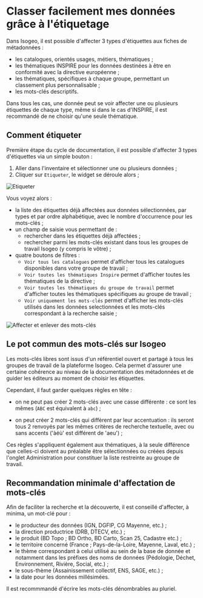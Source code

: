 # Classer facilement mes données grâce à l&apos;étiquetage

Dans Isogeo, il est possible d&apos;affecter 3 types d&apos;étiquettes aux fiches de métadonnées :

* les catalogues, orientés usages, métiers, thématiques ;
* les thématiques INSPIRE pour les données destinées à être en conformité avec la directive européenne ;
* les thématiques, spécifiques à chaque groupe, permettant un classement plus personnalisable ;
* les mots-clés descriptifs.

Dans tous les cas, une donnée peut se voir affecter une ou plusieurs étiquettes de chaque type, même si dans le cas d&apos;INSPIRE, il est recommandé de ne choisir qu&apos;une seule thématique.

## Comment étiqueter

Première étape du cycle de documentation, il est possible d&apos;affecter 3 types d&apos;étiquettes via un simple bouton :

1. Aller dans l&apos;inventaire et sélectionner une ou plusieurs données ;
2. Cliquer sur `Etiqueter`, le widget se déroule alors ;

![Etiqueter](/assets/inv_edit_tags_widget.png "Widget étiquetage")

Vous voyez alors :

* la liste des étiquettes déjà affectées aux données sélectionnées, par types et par ordre alphabétique, avec le nombre d&apos;occurrence pour les mots-clés ;
* un champ de saisie vous permettant de :
  * rechercher dans les étiquettes déjà affectées ;
  * rechercher parmi les mots-clés existant dans tous les groupes de travail Isogeo (y compris le vôtre) ;
* quatre boutons de filtres :
  * `Voir tous les catalogues` permet d&apos;afficher tous les catalogues disponibles dans votre groupe de travail ;
  * `Voir toutes les thématiques Inspire` permet d&apos;afficher toutes les thématiques de la directive ;
  * `Voir toutes les thématiques du groupe de travail` permet d&apos;afficher toutes les thématiques spécifiques au groupe de travail ;
  * `Voir uniquement les mots-clés` permet d&apos;afficher les mots-clés utilisés dans les données selectionnées et les mots-clés correspondant à la recherche saisie ;

![Affecter et enlever des mots-clés](/assets/inv_edit_tags_keywords.gif "Mots-clés")

## Le pot commun des mots-clés sur Isogeo

Les mots-clés libres sont issus d&apos;un référentiel ouvert et partagé à tous les groupes de travail de la plateforme Isogeo. Cela permet d&apos;assurer une certaine cohérence au niveau de la documentation des métadonnées et de guider les éditeurs au moment de choisir les étiquettes.

Cependant, il faut garder quelques règles en tête :

* on ne peut pas créer 2 mots-clés avec une casse différente : ce sont les mêmes (`ABC` est équivalent à `abc`) ;

* on peut créer 2 mots-clés qui diffèrent par leur accentuation : ils seront tous 2 renvoyés par les mêmes critères de recherche textuelle, avec ou sans accents (&apos;àéù&apos; est différent de &apos;aeu&apos;) ;

Ces règles s'appliquent également aux thématiques, à la seule différence que celles-ci doivent au préalable être sélectionnées ou créées depuis l'onglet Administration pour constituer la liste restreinte au groupe de travail.

## Recommandation minimale d'affectation de mots-clés

Afin de faciliter la recherche et la découverte, il est conseillé d'affecter, à minima, un mot-clé pour :

* le producteur des données (IGN, DGFIP, CG Mayenne, etc.) ;
* la direction productrice (DRB, DTECV, etc.) ;
* le produit (BD Topo ; BD Ortho, BD Carto, Scan 25, Cadastre etc.) ;
* le territoire concerné (France ; Pays-de-la-Loire, Mayenne, Laval, etc.) ;
* le thème correspondant à celui utilisé au sein de la base de donnée et notamment dans les préfixes des noms de données (Pédologie, Déchet, Environnement, Rivière, Social, etc.) ;
* le sous-thème (Assainissement collectif, ENS, SAGE, etc.) ;
* la date pour les données millésimées.

Il est recommmandé d'écrire les mots-clés dénombrables au pluriel.
